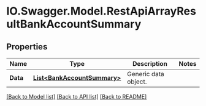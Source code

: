 # IO.Swagger.Model.RestApiArrayResultBankAccountSummary
## Properties

Name | Type | Description | Notes
------------ | ------------- | ------------- | -------------
**Data** | [**List&lt;BankAccountSummary&gt;**](BankAccountSummary.md) | Generic data object. | 

[[Back to Model list]](../README.md#documentation-for-models) [[Back to API list]](../README.md#documentation-for-api-endpoints) [[Back to README]](../README.md)

